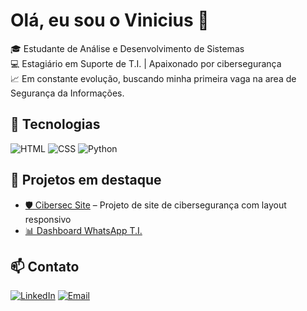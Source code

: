 # Olá, eu sou o Vinicius 👋

🎓 Estudante de Análise e Desenvolvimento de Sistemas  
💻 Estagiário em Suporte de T.I. | Apaixonado por cibersegurança  
📈 Em constante evolução, buscando minha primeira vaga na area de Segurança da Informações.

## 🚀 Tecnologias
![HTML](https://img.shields.io/badge/-HTML5-E34F26?style=flat-square&logo=html5&logoColor=white)
![CSS](https://img.shields.io/badge/-CSS3-1572B6?style=flat-square&logo=css3)
![Python](https://img.shields.io/badge/-Python-3776AB?style=flat-square&logo=python)

## 📌 Projetos em destaque
- [🛡️ Cibersec Site](https://github.com/seuuser/cibersec) – Projeto de site de cibersegurança com layout responsivo
- [📊 Dashboard WhatsApp T.I.](https://github.com/seuuser/dashboard-suporte)

## 📫 Contato
[![LinkedIn](https://img.shields.io/badge/-LinkedIn-blue?style=flat-square&logo=Linkedin&logoColor=white)](https://www.linkedin.com/in/vinicius-pereira27/)
[![Email](https://img.shields.io/badge/-Email-red?style=flat-square&logo=gmail&logoColor=white)](mailto:viniciuspereira102004@email.com?subject=Contato%20via%20Portf%C3%B3lio&body=Ol%C3%A1%20Vinicius%2C%20gostaria%20de%20falar%20sobre...)
